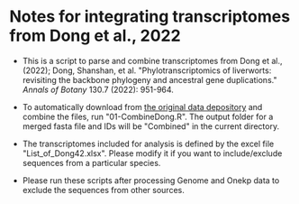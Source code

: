 # Notes for integrating transcriptomes from Dong et al., 2022
- This is a script to parse and combine transcriptomes from Dong et al., (2022);
Dong, Shanshan, et al. "Phylotranscriptomics of liverworts: revisiting the backbone phylogeny and ancestral gene duplications." *Annals of Botany* 130.7 (2022): 951-964.

- To automatically download from [the original data depository](https://figshare.com/articles/dataset/Transcriptome-based_phylogenomic_studies_of_liverworts/14452662) and combine the files, run "01-CombineDong.R". The output folder for a merged fasta file and IDs will be "Combined" in the current directory.

- The transcriptomes included for analysis is defined by the excel file "List_of_Dong42.xlsx". Please modify it if you want to include/exclude sequences from a particular species.

- Please run these scripts after processing Genome and Onekp data to exclude the sequences from other sources.
